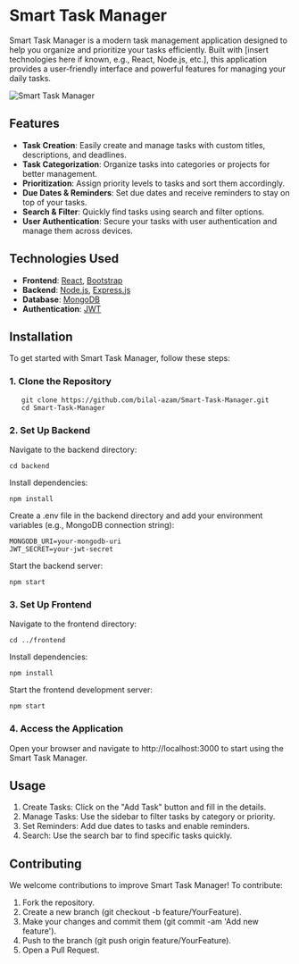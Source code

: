 # Smart Task Manager

Smart Task Manager is a modern task management application designed to help you organize and prioritize your tasks efficiently. Built with [insert technologies here if known, e.g., React, Node.js, etc.], this application provides a user-friendly interface and powerful features for managing your daily tasks.

![Smart Task Manager](path-to-your-image.png)

## Features

- **Task Creation**: Easily create and manage tasks with custom titles, descriptions, and deadlines.
- **Task Categorization**: Organize tasks into categories or projects for better management.
- **Prioritization**: Assign priority levels to tasks and sort them accordingly.
- **Due Dates & Reminders**: Set due dates and receive reminders to stay on top of your tasks.
- **Search & Filter**: Quickly find tasks using search and filter options.
- **User Authentication**: Secure your tasks with user authentication and manage them across devices.

## Technologies Used

- **Frontend**: [React](https://reactjs.org/), [Bootstrap](https://getbootstrap.com/)
- **Backend**: [Node.js](https://nodejs.org/), [Express.js](https://expressjs.com/)
- **Database**: [MongoDB](https://www.mongodb.com/)
- **Authentication**: [JWT](https://jwt.io/)

## Installation

To get started with Smart Task Manager, follow these steps:

### 1. **Clone the Repository**

```
   git clone https://github.com/bilal-azam/Smart-Task-Manager.git
   cd Smart-Task-Manager
```

### 2. Set Up Backend
Navigate to the backend directory:
```
cd backend
```
Install dependencies:
```
npm install
```
Create a .env file in the backend directory and add your environment variables (e.g., MongoDB connection string):
```
MONGODB_URI=your-mongodb-uri
JWT_SECRET=your-jwt-secret
```
Start the backend server:
```
npm start
```

### 3. Set Up Frontend
Navigate to the frontend directory:
```
cd ../frontend
```
Install dependencies:
```
npm install
```
Start the frontend development server:
```
npm start
```

### 4. Access the Application
Open your browser and navigate to http://localhost:3000 to start using the Smart Task Manager.

## Usage
1. Create Tasks: Click on the "Add Task" button and fill in the details.
2. Manage Tasks: Use the sidebar to filter tasks by category or priority.
3. Set Reminders: Add due dates to tasks and enable reminders.
4. Search: Use the search bar to find specific tasks quickly.

## Contributing
We welcome contributions to improve Smart Task Manager! To contribute:
1. Fork the repository.
2. Create a new branch (git checkout -b feature/YourFeature).
3. Make your changes and commit them (git commit -am 'Add new feature').
4. Push to the branch (git push origin feature/YourFeature).
5. Open a Pull Request.

